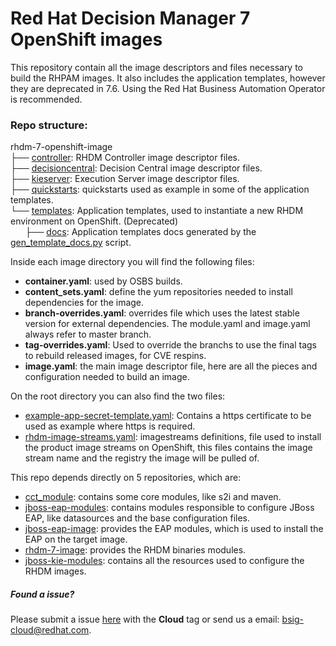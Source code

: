 # Red Hat Decision Manager 7 OpenShift images

This repository contain all the image descriptors and files necessary to build the RHPAM images.
It also includes the application templates, however they are deprecated in 7.6. Using the Red Hat Business Automation Operator is recommended.


### Repo structure:
rhdm-7-openshift-image \
├── [controller](controller): RHDM Controller  image descriptor files. \
├── [decisioncentral](decisioncentral): Decision Central image descriptor files. \
├── [kieserver](kieserver): Execution Server image descriptor files. \
├── [quickstarts](quickstarts): quickstarts used as example in some of the application templates. \
└── [templates](templates): Application templates, used to instantiate a new RHDM environment on OpenShift. (Deprecated)  \
&nbsp;&nbsp;&nbsp;&nbsp;&nbsp;&nbsp;├── [docs](templates/docs):  Application templates docs generated by the [gen_template_docs.py](https://github.com/jboss-container-images/jboss-kie-modules/blob/master/tools/gen-template-doc/gen_template_docs.py) script.

Inside each image directory you will find the following files:

 - **container.yaml**: used by OSBS builds.
 - **content_sets.yaml**: define the yum repositories needed to install dependencies for the image.
 - **branch-overrides.yaml**: overrides file which uses the latest stable version for external dependencies. The module.yaml and image.yaml always refer to master branch.
 - **tag-overrides.yaml**: Used to override the branchs to use the final tags to rebuild released images, for CVE respins.
 - **image.yaml**: the main image descriptor file, here are all the pieces and configuration needed to build an image.


On the root directory you can also find the two files:
 - [example-app-secret-template.yaml](example-app-secret-template.yaml): Contains a https certificate to be used as example where https is required.
 - [rhdm-image-streams.yaml](rhdm76-image-streams.yaml): imagestreams definitions, file used to install the product image streams on OpenShift, this files contains the image stream name and the registry the image will be pulled of.


This repo depends directly on 5 repositories, which are:
 - [cct_module](https://github.com/jboss-openshift/cct_module.git): contains some core modules, like s2i and maven.
 - [jboss-eap-modules](https://github.com/jboss-container-images/jboss-eap-modules.git): contains modules responsible to configure JBoss EAP, like datasources and the base configuration files.
 - [jboss-eap-image](https://github.com/jboss-container-images/jboss-eap-7-image.git): provides the EAP modules, which is used to install the EAP on the target image.
 - [rhdm-7-image](https://github.com/jboss-container-images/rhdm-7-image.git): provides the RHDM binaries modules.
 - [jboss-kie-modules](https://github.com/jboss-container-images/jboss-kie-modules): contains all the resources used to configure the RHDM images.


##### Found a issue?
Please submit a issue [here](https://issues.jboss.org/projects/RHDM) with the **Cloud** tag or send us a email: bsig-cloud@redhat.com.
